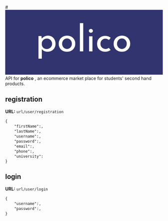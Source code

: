 #![alt text](https://raw.githubusercontent.com/logolica99/polico/main/images/logo.jpg)
API for **polico** , an ecommerce market place for students' second hand products.

## registration

**URL:** `url/user/registration`
``` 
{
    "firstName":,
    "lastName":,
    "username":,
    "password":,
    "email":,
    "phone":,
    "university":
}
  ```

## login
**URL:** `url/user/login`
```
{
    "username":,
    "password":,
}
```
